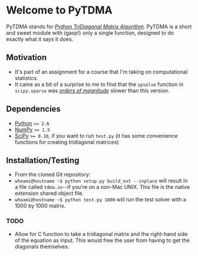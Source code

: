 # Welcome to PyTDMA
PyTDMA stands for [*Python TriDiagonal Matrix Algorithm*](http://en.wikipedia.org/wiki/Tridiagonal_matrix_algorithm). PyTDMA is a short and sweet module with (gasp!) only a single function, designed to do exactly what it says it does.

## Motivation
* It's part of an assignment for a course that I'm taking on computational statistics.
* It came as a bit of a surprise to me to find that the `spsolve` function in `scipy.sparse` was [*orders of magnitude*](http://en.wikipedia.org/wiki/Order_of_magnitude) slower than this version.

## Dependencies
* [Python](http://www.python.org) `>= 2.6`
* [NumPy](www.scipy.org) `>= 1.5`
* [SciPy](www.scipy.org) `>= 0.10`, if you want to run `test.py` (it has some convenience functions for creating tridiagonal matrices)

## Installation/Testing
* From the cloned Git repository: 
* `whoami@hostname ~$ python setup.py build_ext --inplace` will result in a file called `tdma.so`--if you're on a non-Mac UNIX. This file is the native extension shared object file.
* `whoami@hostname ~$ python test.py 1000` will run the test solver with a 1000 by 1000 matrix.

### TODO
* Allow for C function to take a tridiagonal matrix and the right-hand side of the equation as input. This would free the user from having to get the diagonals themselves.

